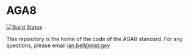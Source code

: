 # AGA8

[![Build Status](https://travis-ci.org/royvegard/AGA8.svg?branch=master)](https://travis-ci.org/royvegard/AGA8)

This repository is the home of the code of the AGA8 standard.  For any questions, please email ian.bell@nist.gov
